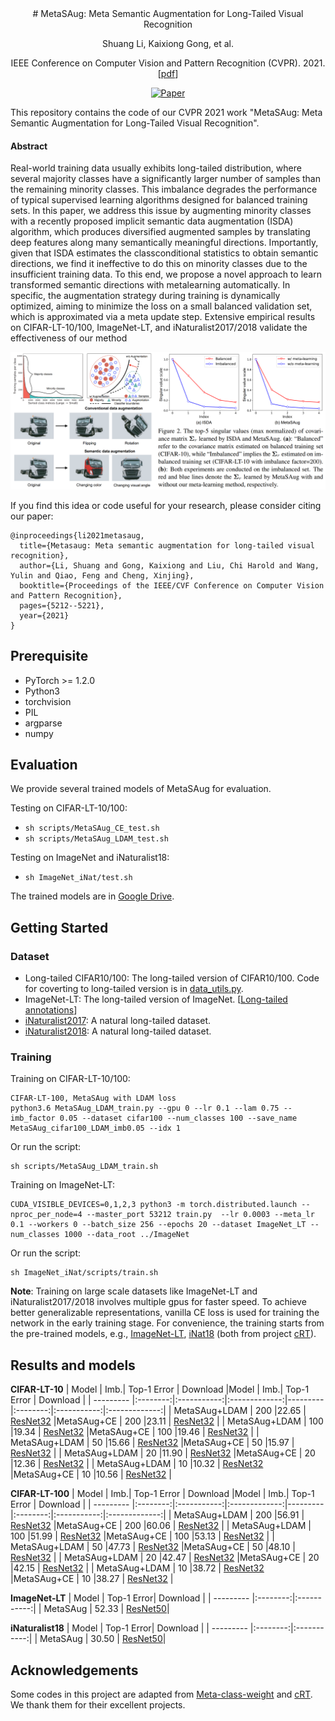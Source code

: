 
<div align="center">
# MetaSAug: Meta Semantic Augmentation for Long-Tailed Visual Recognition

Shuang Li, Kaixiong Gong, et al.

IEEE Conference on Computer Vision and Pattern Recognition (CVPR). 2021.  [[pdf](https://openaccess.thecvf.com/content/CVPR2021/papers/Li_MetaSAug_Meta_Semantic_Augmentation_for_Long-Tailed_Visual_Recognition_CVPR_2021_paper.pdf)]
 
[![Paper](https://img.shields.io/badge/paper-arxiv.2208.01195-B31B1B.svg)](https://arxiv.org/abs/2103.12579)
</div>
 
This repository contains the code of our CVPR 2021 work "MetaSAug: Meta Semantic Augmentation for Long-Tailed Visual Recognition".
 
#### Abstract

Real-world training data usually exhibits long-tailed distribution, where several majority classes have a significantly larger number of samples than the remaining minority classes. This imbalance degrades the performance of typical supervised learning algorithms designed for balanced training sets. In this paper, we address this issue by augmenting minority classes with a recently proposed implicit semantic data augmentation (ISDA) algorithm, which produces diversified augmented samples by translating deep features along many semantically meaningful directions. Importantly, given that ISDA estimates the classconditional statistics to obtain semantic directions, we find it ineffective to do this on minority classes due to the insufficient training data. To this end, we propose a novel approach to learn transformed semantic directions with metalearning automatically. In specific, the augmentation strategy during training is dynamically optimized, aiming to minimize the loss on a small balanced validation set, which is approximated via a meta update step. Extensive empirical results on CIFAR-LT-10/100, ImageNet-LT, and iNaturalist2017/2018 validate the effectiveness of our method

<p align="center">
<img src="assets/illustration.png" alt="drawing" width="800"/>
</p>  
 

If you find this idea or code useful for your research, please consider citing our paper:
```
@inproceedings{li2021metasaug,
  title={Metasaug: Meta semantic augmentation for long-tailed visual recognition},
  author={Li, Shuang and Gong, Kaixiong and Liu, Chi Harold and Wang, Yulin and Qiao, Feng and Cheng, Xinjing},
  booktitle={Proceedings of the IEEE/CVF Conference on Computer Vision and Pattern Recognition},
  pages={5212--5221},
  year={2021}
}
```

## Prerequisite

- PyTorch >= 1.2.0
- Python3
- torchvision
- PIL
- argparse
- numpy

## Evaluation

We provide several trained models of MetaSAug for evaluation.

Testing on CIFAR-LT-10/100:

- `sh scripts/MetaSAug_CE_test.sh`
- `sh scripts/MetaSAug_LDAM_test.sh`

Testing on ImageNet and iNaturalist18:

- `sh ImageNet_iNat/test.sh`

The trained models are in [Google Drive](https://drive.google.com/drive/folders/1YyE4RAniebDo8KyvdobcRfS0w5ZtMAQt?usp=sharing).

## Getting Started

### Dataset
- Long-tailed CIFAR10/100: The long-tailed version of CIFAR10/100. Code for coverting to long-tailed version is in [data_utils.py](https://github.com/BIT-DA/MetaSAug/blob/main/data_utils.py).
- ImageNet-LT: The long-tailed version of ImageNet. [[Long-tailed annotations](https://github.com/BIT-DA/MetaSAug/tree/main/ImageNet_iNat/data)]
- [iNaturalist2017](https://github.com/visipedia/inat_comp/tree/master/2017): A natural long-tailed dataset.
- [iNaturalist2018](https://github.com/visipedia/inat_comp/tree/master/2018): A natural long-tailed dataset.

### Training

Training on CIFAR-LT-10/100:
```
CIFAR-LT-100, MetaSAug with LDAM loss
python3.6 MetaSAug_LDAM_train.py --gpu 0 --lr 0.1 --lam 0.75 --imb_factor 0.05 --dataset cifar100 --num_classes 100 --save_name MetaSAug_cifar100_LDAM_imb0.05 --idx 1
```

Or run the script:

```
sh scripts/MetaSAug_LDAM_train.sh
```

Training on ImageNet-LT:

```
CUDA_VISIBLE_DEVICES=0,1,2,3 python3 -m torch.distributed.launch --nproc_per_node=4 --master_port 53212 train.py  --lr 0.0003 --meta_lr 0.1 --workers 0 --batch_size 256 --epochs 20 --dataset ImageNet_LT --num_classes 1000 --data_root ../ImageNet
```

Or run the script:

```
sh ImageNet_iNat/scripts/train.sh
```

**Note**: Training on large scale datasets like ImageNet-LT and iNaturalist2017/2018 involves multiple gpus for faster speed. To achieve better generalizable representations, vanilla CE loss is used for training the network in the early training stage. For convenience, the training starts from the pre-trained models, e.g., [ImageNet-LT](https://dl.fbaipublicfiles.com/classifier-balancing/ImageNet_LT/models/resnet50_uniform_e90.pth), [iNat18](https://dl.fbaipublicfiles.com/classifier-balancing/iNaturalist18/models/resnet50_uniform_e200.pth) (both from project [cRT](https://github.com/facebookresearch/classifier-balancing)).

## Results and models
**CIFAR-LT-10**
|   Model   | Imb.| Top-1 Error |   Download    |Model   | Imb.| Top-1 Error |   Download    |
| --------- |:--------:|:-----------:|:-------------:|--------- |:--------:|:-----------:|:-------------:|
| MetaSAug+LDAM | 200  |22.65 | [ResNet32](https://drive.google.com/drive/folders/1eKGWDXBa1jqOBWXRUVks6iZOn2YhKkET?usp=sharing) |MetaSAug+CE | 200  |23.11 | [ResNet32](https://drive.google.com/drive/folders/1eKGWDXBa1jqOBWXRUVks6iZOn2YhKkET?usp=sharing) |
| MetaSAug+LDAM | 100  |19.34 | [ResNet32](https://drive.google.com/drive/folders/1eKGWDXBa1jqOBWXRUVks6iZOn2YhKkET?usp=sharing) |MetaSAug+CE | 100  |19.46 | [ResNet32](https://drive.google.com/drive/folders/1eKGWDXBa1jqOBWXRUVks6iZOn2YhKkET?usp=sharing) |
| MetaSAug+LDAM | 50   |15.66 | [ResNet32](https://drive.google.com/drive/folders/1eKGWDXBa1jqOBWXRUVks6iZOn2YhKkET?usp=sharing) |MetaSAug+CE | 50  |15.97 | [ResNet32](https://drive.google.com/drive/folders/1eKGWDXBa1jqOBWXRUVks6iZOn2YhKkET?usp=sharing) |
| MetaSAug+LDAM | 20   |11.90 | [ResNet32](https://drive.google.com/drive/folders/1eKGWDXBa1jqOBWXRUVks6iZOn2YhKkET?usp=sharing) |MetaSAug+CE | 20  |12.36 | [ResNet32](https://drive.google.com/drive/folders/1eKGWDXBa1jqOBWXRUVks6iZOn2YhKkET?usp=sharing) |
| MetaSAug+LDAM | 10   |10.32 | [ResNet32](https://drive.google.com/drive/folders/1eKGWDXBa1jqOBWXRUVks6iZOn2YhKkET?usp=sharing) |MetaSAug+CE | 10  |10.56 | [ResNet32](https://drive.google.com/drive/folders/1eKGWDXBa1jqOBWXRUVks6iZOn2YhKkET?usp=sharing) |

**CIFAR-LT-100**
|   Model   | Imb.| Top-1 Error |   Download    |Model   | Imb.| Top-1 Error |   Download    |
| --------- |:--------:|:-----------:|:-------------:|--------- |:--------:|:-----------:|:-------------:|
| MetaSAug+LDAM | 200  |56.91 | [ResNet32](https://drive.google.com/drive/folders/1eKGWDXBa1jqOBWXRUVks6iZOn2YhKkET?usp=sharing) |MetaSAug+CE | 200  |60.06 | [ResNet32](https://drive.google.com/drive/folders/1eKGWDXBa1jqOBWXRUVks6iZOn2YhKkET?usp=sharing) |
| MetaSAug+LDAM | 100  |51.99 | [ResNet32](https://drive.google.com/drive/folders/1eKGWDXBa1jqOBWXRUVks6iZOn2YhKkET?usp=sharing) |MetaSAug+CE | 100  |53.13 | [ResNet32](https://drive.google.com/drive/folders/1eKGWDXBa1jqOBWXRUVks6iZOn2YhKkET?usp=sharing) |
| MetaSAug+LDAM | 50   |47.73 | [ResNet32](https://drive.google.com/drive/folders/1eKGWDXBa1jqOBWXRUVks6iZOn2YhKkET?usp=sharing) |MetaSAug+CE | 50  |48.10 | [ResNet32](https://drive.google.com/drive/folders/1eKGWDXBa1jqOBWXRUVks6iZOn2YhKkET?usp=sharing) |
| MetaSAug+LDAM | 20   |42.47 | [ResNet32](https://drive.google.com/drive/folders/1eKGWDXBa1jqOBWXRUVks6iZOn2YhKkET?usp=sharing) |MetaSAug+CE | 20  |42.15 | [ResNet32](https://drive.google.com/drive/folders/1eKGWDXBa1jqOBWXRUVks6iZOn2YhKkET?usp=sharing) |
| MetaSAug+LDAM | 10   |38.72 | [ResNet32](https://drive.google.com/drive/folders/1eKGWDXBa1jqOBWXRUVks6iZOn2YhKkET?usp=sharing) |MetaSAug+CE | 10  |38.27 | [ResNet32](https://drive.google.com/drive/folders/1eKGWDXBa1jqOBWXRUVks6iZOn2YhKkET?usp=sharing) |

**ImageNet-LT**
| Model | Top-1 Error| Download |
| --------- |:--------:|:-----------:|
| MetaSAug |  52.33  | [ResNet50](https://drive.google.com/drive/folders/1HuaMsPCcR4DV1Tev9dHxd4BGU7mxJuqZ?usp=sharing)|

**iNaturalist18**
| Model | Top-1 Error| Download |
| --------- |:--------:|:-----------:|
| MetaSAug |  30.50  | [ResNet50](https://drive.google.com/drive/folders/1yQDFKDQmgxWArHNc9kvEPxMPcs2mXa6O?usp=sharing)|

## Acknowledgements
Some codes in this project are adapted from [Meta-class-weight](https://github.com/abdullahjamal/Longtail_DA) and [cRT](https://github.com/facebookresearch/classifier-balancing). We thank them for their excellent projects.


